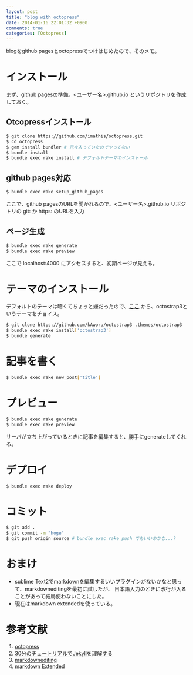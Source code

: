 ```yaml
---
layout: post
title: "blog with octopress"
date: 2014-01-16 22:01:32 +0900
comments: true
categories: [Octopress]
---
```

blogをgithub pagesとoctopressでつけはじめたので、そのメモ。

<!--more-->

# インストール

まず、github pagesの準備。<ユーザー名>.github.io というリポジトリを作成しておく。

## Otcopressインストール

```bash 
$ git clone https://github.com/imathis/octopress.git
$ cd octopress
$ gem install bundler # 元々入っていたのでやってない
$ bundle install 
$ bundle exec rake install # デフォルトテーマのインストール
```

## github pages対応

```bash 
$ bundle exec rake setup_github_pages
```

ここで、github pagesのURLを聞かれるので、<ユーザー名>.github.io リポジトリの git: か https: のURLを入力

## ページ生成

```bash
$ bundle exec rake generate
$ bundle exec rake preview
```

ここで localhost:4000 にアクセスすると、初期ページが見える。

# テーマのインストール

デフォルトのテーマは暗くてちょっと嫌だったので、[ここ](http://opthemes.com/) から、octostrap3というテーマをチョイス。

```bash 
$ git clone https://github.com/kAworu/octostrap3 .themes/octostrap3
$ bundle exec rake install['octostrap3']
$ bundle generate
```

# 記事を書く

```bash 
$ bundle exec rake new_post['title']
```

# プレビュー

```bash 
$ bundle exec rake generate
$ bundle exec rake preview
```

サーバが立ち上がっているときに記事を編集すると、勝手にgenerateしてくれる。

# デプロイ

```bash 
$ bundle exec rake deploy
```

# コミット
```bash 
$ git add . 
$ git commit -m "hoge"
$ git push origin source # bundle exec rake push でもいいのかな...?
```

# おまけ
* sublime Text2でmarkdownを編集するいいプラグインがないかなと思って、markdowneditingを最初に試したが、
日本語入力のときに改行が入ることがあって結局使わないことにした。
* 現在はmarkdown extendedを使っている。

# 参考文献
1. [octopress](http://octopress.org/)
2. [30分のチュートリアルでJekyllを理解する](http://melborne.github.io/2012/05/13/first-step-of-jekyll/)
3. [markdownediting](http://sublimetext-markdown.github.io/MarkdownEditing/#gfm-spesific-features)
4. [markdown Extended](https://github.com/jonschlinkert/sublime-markdown-extended)